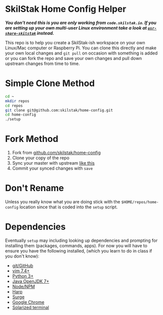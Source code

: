 # SkilStak Home Config Helper

***You don't need this is you are only working from `code.skilstak.io`. If
you are setting up your own multi-user Linux environment take a look at
[`usr-share-skilstak`](http://github.com/skilstak/usr-share-skilstak)
instead.***

This repo is to help you create a SkilStak-ish workspace on your
own Linux/Mac computer or Raspberry Pi. You can clone this directly
and make your own local changes and `git pull` on occasion with
something is added or you can fork the repo and save your own changes
and pull down upstream changes from time to time.

# Simple Clone Method

```bash 
cd ~
mkdir repos
cd repos
git clone git@github.com:skilstak/home-config.git
cd home-config
./setup
```

# Fork Method

 1. Fork from [github.com/skilstak/home-config](http://github.com/skiltak/home-config)
 2. Clone your copy of the repo
 3. Sync your master with upstream [like this](https://help.github.com/articles/syncing-a-fork/)
 4. Commit your synced changes with `save`

# Don't Rename

Unless you really know what you are doing stick with the
`$HOME/repos/home-config` location since that is coded into the
`setup` script.

# Dependencies

Eventually `setup` may including looking up dependencies and prompting
for installing them (packages, commands, apps). For now you will
have to ensure you have the following installed, (which you learn
to do in class if you don't know):

* [git/GitHub](http://github.com)
* [vim 7.4+](http://www.vim.org)
* [Python 3+](http://www.python.org)
* [Java OpenJDK 7+](http://openjdk.java.net)
* [Node/NPM](http://nodejs.org)
* [Harp](http://harpjs.com)
* [Surge](http://surge.sh)
* [Google Chrome](http://google.com/chrome)
* [Solarized terminal](solarized)
